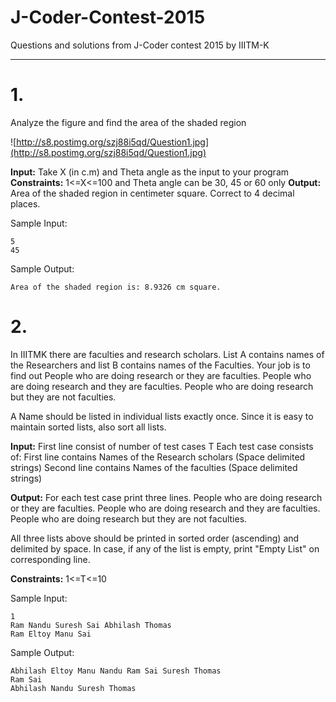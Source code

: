 # J-Coder-Contest-2015
Questions and solutions from J-Coder contest 2015 by IIITM-K

----

# 1.
Analyze the figure and find the area of the shaded region

![http://s8.postimg.org/szj88i5qd/Question1.jpg](http://s8.postimg.org/szj88i5qd/Question1.jpg)

**Input:** Take X (in c.m) and Theta angle as the input to your program
**Constraints:** 1<=X<=100 and Theta angle can be 30, 45 or 60 only
**Output:** Area of the shaded region in centimeter square. Correct to 4 decimal places.

Sample Input:
```
5
45
```
Sample Output:
```
Area of the shaded region is: 8.9326 cm square.
```


# 2.
In IIITMK there are faculties and research scholars. List A contains names of the Researchers and list B contains names of the Faculties. Your job is to find out 
People who are doing research or they are faculties.
People who are doing research and they are faculties.
People who are doing research but they are not faculties.

A Name should be listed in individual lists exactly once. Since it is easy to maintain sorted lists, also sort all lists.

**Input:**
First line consist of number of test cases T Each test case consists of:
First line contains Names of the Research scholars (Space delimited strings)
Second line contains Names of the faculties (Space delimited strings)

**Output:**
For each test case print three lines.
People who are doing research or they are faculties.
People who are doing research and they are faculties.
People who are doing research but they are not faculties.

All three lists above should be printed in sorted order (ascending) and delimited by space. In case, if any of the list is empty, print "Empty List" on corresponding line. 

**Constraints:** 1<=T<=10 

Sample Input:
```
1
Ram Nandu Suresh Sai Abhilash Thomas
Ram Eltoy Manu Sai
```

Sample Output:
```
Abhilash Eltoy Manu Nandu Ram Sai Suresh Thomas
Ram Sai
Abhilash Nandu Suresh Thomas
```
